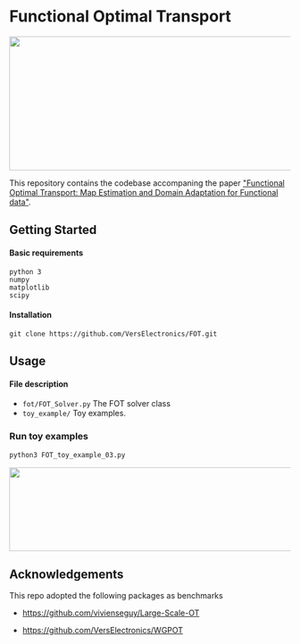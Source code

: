 # Functional Optimal Transport

<img src="https://raw.githubusercontent.com/VersElectronics/FOT/master/files/swiss_roll.gif" height="240" width="1000">

This repository contains the codebase accompaning the 
paper ["Functional Optimal Transport: Map Estimation and Domain Adaptation for Functional data"](https://arxiv.org/abs/2102.03895).


## Getting Started

#### Basic requirements

```
python 3
numpy
matplotlib
scipy
```
#### Installation
```angular2html
git clone https://github.com/VersElectronics/FOT.git
```


## Usage 


#### File description
* `fot/FOT_Solver.py`   The FOT solver class
* `toy_example/`    Toy examples.


### Run toy examples

```python
python3 FOT_toy_example_03.py
```
<img src="https://raw.githubusercontent.com/VersElectronics/FOT/master/files/toy_example_03.png" height="150" width="600">

[comment]: <> (### Robot-arm)

[comment]: <> (#### Comparison)

[comment]: <> (#### Advanced Usage)

[comment]: <> (Start by creating an FOT solver class and input the data.)

[comment]: <> (```python)

[comment]: <> (from FOT import xxx)

[comment]: <> (```)

[comment]: <> (Set the initial values)

[comment]: <> (```python)

[comment]: <> (GFOT_optimizer.Set_Initial_Variables&#40;ini_A=ini_A, ini_Pi=ini_Pi,)

[comment]: <> (                                         ini_lbd_k=lbd_k, ini_lbd_l=lbd_l,)

[comment]: <> (                                         ini_lbd_i=lbd_i, s_mat=s_mat&#41;)

[comment]: <> (```)

[comment]: <> (Set the parameters for )


## Acknowledgements

This repo adopted the following packages as benchmarks

* https://github.com/vivienseguy/Large-Scale-OT

* https://github.com/VersElectronics/WGPOT
